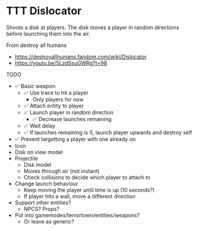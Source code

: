 # TTT Dislocator

Shoots a disk at players. The disk moves a player in random directions before launching them into the air.

From destroy all humans
* https://destroyallhumans.fandom.com/wiki/Dislocator
* https://youtu.be/5LzdSsuGWRg?t=98


TODO
* ✅ Basic weapon
    * ✅ Use trace to hit a player
        * Only players for now
    * ✅ Attach entity to player
    * ✅ Launch player in random direction
        * ✅ Decrease launches remaining
    * ✅ Wait delay
    * ✅ If launches remaining is 0, launch player upwards and destroy self
* ✅ Prevent targetting a player with one already on
* Icon
* Disk on view model
* Projectile
    * Disk model
    * Moves through air (not instant)
    * Check collisions to decide which player to attach to
* Change launch behaviour
    * Keep moving the player until time is up (10 seconds?)
    * If player hits a wall, move a different direction
* Support other entities?
    * NPCS? Props?
* Put into gamemodes/terrortown/entities/weapons?
    * Or leave as generic?
